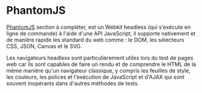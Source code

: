 # PhantomJS

[PhantomJS](http://phantomjs.org/) section à compléter, est un Webkit headless (qui s'exécute en ligne de commande) à l'aide d'une API JavaScript, il supporte nativement et de manière rapide les standard du web comme : le DOM, les sélecteurs CSS, JSON, Canvas et le SVG.

Les navigateurs headless sont particulièrement utiles lors du test de pages web car ils sont capables de faire un rendu et de comprendre le HTML de la même manière qu'un navigateur classique, y compris les feuilles de style, les couleurs, les polices et l'exécution de JavaScript et d'AJAX qui sont souvent inopérants dans d'autres méthodes de tests.
